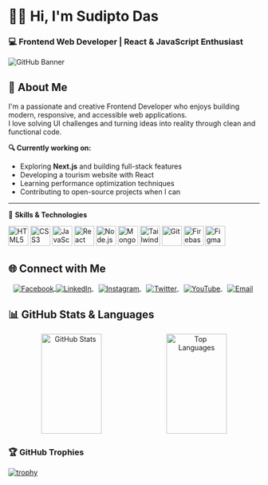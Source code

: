 # 🧑‍💻 Hi, I'm Sudipto Das
### 💻 Frontend Web Developer | React & JavaScript Enthusiast

![GitHub Banner](https://raw.githubusercontent.com/sudiptodas153/sudiptodas153/main/website-development-banner_33099-1687.avif)




## 🧾 About Me

I'm a passionate and creative Frontend Developer who enjoys building modern, responsive, and accessible web applications.  
I love solving UI challenges and turning ideas into reality through clean and functional code.

**🔍 Currently working on:**
- Exploring **Next.js** and building full-stack features  
- Developing a tourism website with React  
- Learning performance optimization techniques  
- Contributing to open-source projects when I can  

---


🚀 **Skills & Technologies**

<p align="left">
  <img src="https://img.icons8.com/color/48/html-5--v1.png" alt="HTML5" width="40" height="40"/>
  <img src="https://img.icons8.com/color/48/css3.png" alt="CSS3" width="40" height="40"/>
  <img src="https://img.icons8.com/color/48/javascript--v1.png" alt="JavaScript" width="40" height="40"/>
  <img src="https://img.icons8.com/color/48/react-native.png" alt="React" width="40" height="40"/>
  <img src="https://img.icons8.com/color/48/nodejs.png" alt="Node.js" width="40" height="40"/>
  <img src="https://img.icons8.com/external-tal-revivo-color-tal-revivo/48/external-mongodb-a-cross-platform-document-oriented-database-program-logo-color-tal-revivo.png" alt="MongoDB" width="40" height="40"/>
  <img src="https://img.icons8.com/color/48/tailwind_css.png" alt="Tailwind CSS" width="40" height="40"/>
  <img src="https://img.icons8.com/color/48/git.png" alt="Git" width="40" height="40"/>
  <img src="https://img.icons8.com/color/48/firebase.png" alt="Firebase" width="40" height="40"/>
  <img src="https://img.icons8.com/color/48/figma.png" alt="Figma" width="40" height="40"/>
</p>


## 🌐 Connect with Me

<p>
   <a href="https://www.facebook.com/sudipto.das.601834" target="_blank" rel="noopener noreferrer">
    <img src="https://img.icons8.com/color/30/000000/facebook-new.png" alt="Facebook" style="vertical-align:middle; margin-left:10px;" />
  </a>
  <a href="https://www.linkedin.com/in/sudipto-das-677330343/" target="_blank" rel="noopener noreferrer">
    <img src="https://img.icons8.com/color/30/000000/linkedin.png" alt="LinkedIn" style="vertical-align:middle;" />
  </a>
   <a href="https://www.instagram.com/sudiptodas4903/" target="_blank" rel="noopener noreferrer">
    <img src="https://img.icons8.com/color/30/000000/instagram-new.png" alt="Instagram" style="vertical-align:middle; margin-left:10px;" />
  </a>
  <a href="https://x.com/sudipto863" target="_blank" rel="noopener noreferrer">
    <img src="https://img.icons8.com/color/30/000000/twitter--v1.png" alt="Twitter" style="vertical-align:middle; margin-left:10px;" />
  </a>
  <a href="https://www.youtube.com/@As-Sudipto" target="_blank" rel="noopener noreferrer">
    <img src="https://img.icons8.com/color/30/000000/youtube-play.png" alt="YouTube" style="vertical-align:middle; margin-left:10px;" />
  </a>
  <a href="mailto:sudiptodas4093@gmail.com" target="_blank" rel="noopener noreferrer">
    <img src="https://img.icons8.com/color/30/000000/gmail--v1.png" alt="Email" style="vertical-align:middle; margin-left:10px;" />
  </a>
</p>


## 📊 GitHub Stats & Languages

<p align="center">
  <img src="https://github-readme-stats.vercel.app/api?username=sudiptodas153&show_icons=true&theme=light" alt="GitHub Stats" width="49%" height="200px" />
  <img src="https://github-readme-stats.vercel.app/api/top-langs/?username=sudiptodas153&layout=compact&theme=light" alt="Top Languages" width="49%" height="200px" />
</p>


### 🏆 GitHub Trophies

[![trophy](https://github-profile-trophy.vercel.app/?username=sudiptodas153&theme=flat&no-frame=true&margin-w=15)](https://github.com/ryo-ma/github-profile-trophy)

